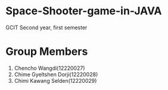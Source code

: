 # Space-Shooter-game-in-JAVA

GCIT Second year, first semester
# Group Members
1. Chencho Wangdi(12220027)
2. Chime Gyeltshen Dorji(12220028)
3. Chimi Kawang Selden(12220029)
